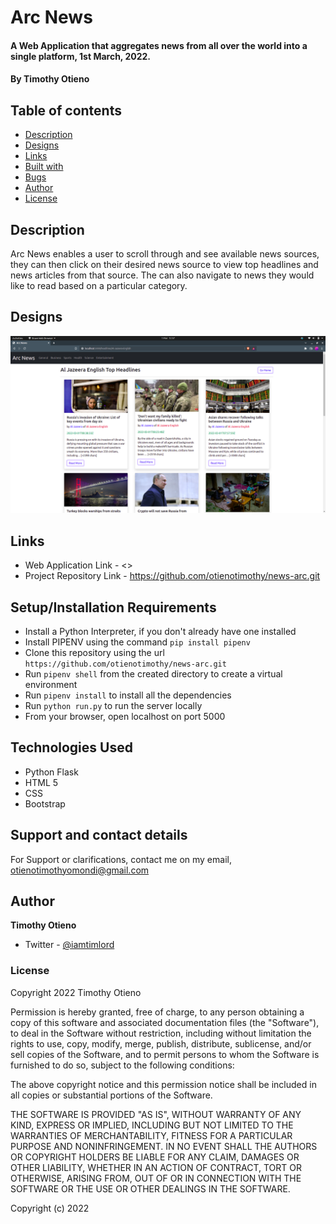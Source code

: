 # Arc News

#### A Web Application that aggregates news from all over the world into a single platform, 1st March, 2022.

#### By **Timothy Otieno**

## Table of contents
- [Description](#description)
- [Designs](#designs)
- [Links](#links)
- [Built with](#technologies-used)
- [Bugs](#known-bugs)
- [Author](#author)
- [License](#license)

## Description
Arc News enables a user to scroll through and see available news sources, they can then click on their desired news source to view top headlines and news articles from that source.
The can also navigate to news they would like to read based on a particular category.

## Designs
![Arc News Website](./app/static/images/display.png)

## Links
- Web Application Link - <> 
- Project Repository Link - <https://github.com/otienotimothy/news-arc.git>

## Setup/Installation Requirements
* Install a Python Interpreter, if you don't already have one installed
* Install PIPENV using the command `pip install pipenv`
* Clone this repository using the url `https://github.com/otienotimothy/news-arc.git`
* Run `pipenv shell` from the created directory to create a virtual environment
* Run `pipenv install` to install all the dependencies
* Run `python run.py` to run the server locally
* From your browser, open localhost on port 5000


## Technologies Used
- Python Flask
- HTML 5
- CSS
- Bootstrap

## Support and contact details
For Support or clarifications, contact me on my email, <otienotimothyomondi@gmail.com>

## Author
**Timothy Otieno**
- Twitter - [@iamtimlord](https://twitter.com/iamtimlord)

### License
Copyright 2022 Timothy Otieno

Permission is hereby granted, free of charge, to any person obtaining a copy of this software and associated documentation files (the "Software"), to deal in the Software without restriction, including without limitation the rights to use, copy, modify, merge, publish, distribute, sublicense, and/or sell copies of the Software, and to permit persons to whom the Software is furnished to do so, subject to the following conditions:

The above copyright notice and this permission notice shall be included in all copies or substantial portions of the Software.

THE SOFTWARE IS PROVIDED "AS IS", WITHOUT WARRANTY OF ANY KIND, EXPRESS OR IMPLIED, INCLUDING BUT NOT LIMITED TO THE WARRANTIES OF MERCHANTABILITY, FITNESS FOR A PARTICULAR PURPOSE AND NONINFRINGEMENT. IN NO EVENT SHALL THE AUTHORS OR COPYRIGHT HOLDERS BE LIABLE FOR ANY CLAIM, DAMAGES OR OTHER LIABILITY, WHETHER IN AN ACTION OF CONTRACT, TORT OR OTHERWISE, ARISING FROM, OUT OF OR IN CONNECTION WITH THE SOFTWARE OR THE USE OR OTHER DEALINGS IN THE SOFTWARE.

Copyright (c) 2022 